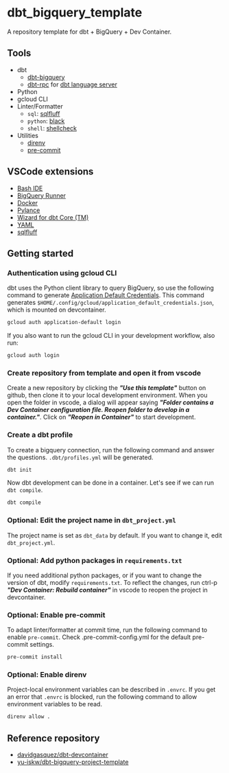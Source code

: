 # dbt_bigquery_template
A repository template for dbt + BigQuery + Dev Container.

## Tools

- dbt
  - [dbt-bigquery](https://github.com/dbt-labs/dbt-bigquery)
  - [dbt-rpc](https://github.com/dbt-labs/dbt-rpc) for [dbt language server](https://marketplace.visualstudio.com/items?itemName=Fivetran.dbt-language-server)
- Python
- gcloud CLI
- Linter/Formatter
  - `sql`: [sqlfluff](https://github.com/sqlfluff/sqlfluff)
  - `python`: [black](https://github.com/psf/black)
  - `shell`: [shellcheck](https://github.com/koalaman/shellcheck)
- Utilities
  - [direnv](https://github.com/direnv/direnv)
  - [pre-commit](https://github.com/pre-commit/pre-commit)

## VSCode extensions

- [Bash IDE](https://marketplace.visualstudio.com/items?itemName=mads-hartmann.bash-ide-vscode)
- [BigQuery Runner](https://marketplace.visualstudio.com/items?itemName=minodisk.bigquery-runner)
- [Docker](https://marketplace.visualstudio.com/items?itemName=ms-azuretools.vscode-docker)
- [Pylance](https://marketplace.visualstudio.com/items?itemName=ms-python.vscode-pylance)
- [Wizard for dbt Core (TM)](https://marketplace.visualstudio.com/items?itemName=Fivetran.dbt-language-server)
- [YAML](https://marketplace.visualstudio.com/items?itemName=redhat.vscode-yaml)
- [sqlfluff](https://marketplace.visualstudio.com/items?itemName=dorzey.vscode-sqlfluff)

## Getting started

### Authentication using gcloud CLI

dbt uses the Python client library to query BigQuery, so use the following command to generate [Application Default Credentials](https://cloud.google.com/docs/authentication/application-default-credentials). This command generates `$HOME/.config/gcloud/application_default_credentials.json`, which is mounted on devcontainer.

``` sh
gcloud auth application-default login
```

If you also want to run the gcloud CLI in your development workflow, also run:

``` sh
gcloud auth login
```

### Create repository from template and open it from vscode

Create a new repository by clicking the ***"Use this template"*** button on github, then clone it to your local development environment. When you open the folder in vscode, a dialog will appear saying ***"Folder contains a Dev Container configuration file. Reopen folder to develop in a container."***. Click on ***"Reopen in Container"*** to start development.

### Create a dbt profile

To create a bigquery connection, run the following command and answer the questions. `.dbt/profiles.yml` will be generated.

``` sh
dbt init
```

Now dbt development can be done in a container. Let's see if we can run `dbt compile`.

``` sh
dbt compile
```

### Optional: Edit the project name in `dbt_project.yml`

The project name is set as `dbt_data` by default. If you want to change it, edit `dbt_project.yml`.

### Optional: Add python packages in `requirements.txt`

If you need additional python packages, or if you want to change the version of dbt, modify `requirements.txt`.
To reflect the changes, run ctrl-p ***"Dev Container: Rebuild container"*** in vscode to reopen the project in devcontainer.

### Optional: Enable pre-commit

To adapt linter/formatter at commit time, run the following command to enable `pre-commit`. Check .pre-commit-config.yml for the default pre-commit settings.

``` sh
pre-commit install
```

### Optional: Enable direnv

Project-local environment variables can be described in `.envrc`.
If you get an error that `.envrc` is blocked, run the following command to allow environment variables to be read.

``` sh
direnv allow .
```

## Reference repository

- [davidgasquez/dbt-devcontainer](https://github.com/davidgasquez/dbt-devcontainer)
- [yu-iskw/dbt-bigquery-project-template](https://github.com/yu-iskw/dbt-bigquery-project-template)
